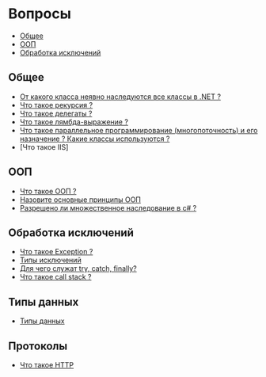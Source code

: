 # Вопросы
+ [Общее](#общее)
+ [ООП](#ооп)
+ [Обработка исключений](#обработка-исключений)

## Общее
+ [От какого класса неявно наследуются все классы в .NET ?](all.md#от-какого-класса-неявно-наследуются-все-классы-в-net)
+ [Что такое рекурсия ?](all.md#что-такое-рекурсия)
+ [Что такое делегаты ?](all.md#что-такое-делегаты)
+ [Что такое лямбда-выражение ?](all.md#что-такое-лямбда-выражение)
+ [ Что такое параллельное программирование (многопоточность) и его назначение ? Какие классы используются ?](all.md#что-такое-параллельное-программирование-многопоточность-и-его-назначение--какие-классы-используются)
+ [Что такое IIS]

## ООП
+ [Что такое ООП ?](oop.md#что-такое-ооп)
+ [Назовите основные принципы ООП](oop.md#основные-принципы-ооп)
+ [Разрешено ли множественное наследование в c# ?](oop.md#разрешено-ли-множественное-наследование-в-c)

## Обработка исключений
+ [Что такое Exception ?](exception.md#что-такое-exception)
+ [Типы исключений](exception.md#типы-исключений)
+ [Для чего служат try, catch, finally?](exception.md#для-чего-служат-try-catch-finally)
+ [Что такое call stack ?](exception.md#что-такое-call-stack)

## Типы данных
+ [Типы данных](types.md#типы-данных)

## Протоколы
+ [Что такое HTTP]()